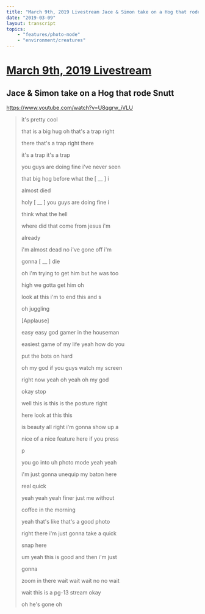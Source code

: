 ```yaml
---
title: "March 9th, 2019 Livestream Jace & Simon take on a Hog that rode Snutt"
date: "2019-03-09"
layout: transcript
topics:
    - "features/photo-mode"
    - "environment/creatures"
---
```

# [March 9th, 2019 Livestream](../2019-03-09.md)
## Jace & Simon take on a Hog that rode Snutt
https://www.youtube.com/watch?v=U8qgrw_iVLU
> it's pretty cool
> 
> that is a big hug oh that's a trap right
> 
> there that's a trap right there
> 
> it's a trap it's a trap
> 
> you guys are doing fine i've never seen
> 
> that big hog before what the [ __ ] i
> 
> almost died
> 
> holy [ __ ] you guys are doing fine i
> 
> think what the hell
> 
> where did that come from jesus i'm
> 
> already
> 
> i'm almost dead no i've gone off i'm
> 
> gonna [ __ ] die
> 
> oh i'm trying to get him but he was too
> 
> high we gotta get him oh
> 
> look at this i'm to end this and s
> 
> oh juggling
> 
> [Applause]
> 
> easy easy god gamer in the houseman
> 
> easiest game of my life yeah how do you
> 
> put the bots on hard
> 
> oh my god if you guys watch my screen
> 
> right now yeah oh yeah oh my god
> 
> okay stop
> 
> well this is this is the posture right
> 
> here look at this this
> 
> is beauty all right i'm gonna show up a
> 
> nice of a nice feature here if you press
> 
> p
> 
> you go into uh photo mode yeah yeah
> 
> i'm just gonna unequip my baton here
> 
> real quick
> 
> yeah yeah yeah finer just me without
> 
> coffee in the morning
> 
> yeah that's like that's a good photo
> 
> right there i'm just gonna take a quick
> 
> snap here
> 
> um yeah this is good and then i'm just
> 
> gonna
> 
> zoom in there wait wait wait no no wait
> 
> wait this is a pg-13 stream okay
> 
> oh he's gone oh
> 
